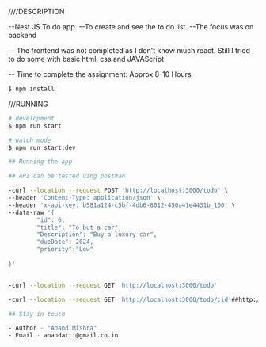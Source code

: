 ////DESCRIPTION

--Nest JS To do app.
--To create and see the to do list.
--The focus was on backend

-- The frontend was not completed as I don't know much react. Still I tried to do some with basic html, css and JAVAScript

-- Time to complete the assignment: Approx 8-10 Hours


```bash
$ npm install
```

///RUNNING

```bash
# development
$ npm run start

# watch mode
$ npm run start:dev

## Running the app

## API can be tested uing postman

-curl --location --request POST 'http://localhost:3000/todo' \
--header 'Content-Type: application/json' \
--header 'x-api-key: b581a124-c5bf-4db6-8012-450a41e4431b_100' \
--data-raw '{
        "id": 6,
        "title": "To but a car",
        "Description": "Buy a luxury car",
        "dueDate": 2024,
        "priority":"Low"
        
}'


-curl --location --request GET 'http://localhost:3000/todo'

-curl --location --request GET 'http://localhost:3000/todo/:id'##http://localhost:3000/todo/5

## Stay in touch

- Author - "Anand Mishra"
- Email - anandatti@gmail.co.in


